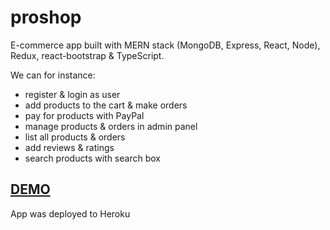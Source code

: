 # proshop

E-commerce app built with MERN stack (MongoDB, Express, React, Node), Redux, react-bootstrap & TypeScript.

We can for instance:

- register & login as user
- add products to the cart & make orders
- pay for products with PayPal
- manage products & orders in admin panel
- list all products & orders
- add reviews & ratings
- search products with search box

## [DEMO](https://proshop2020.herokuapp.com/)

App was deployed to Heroku
